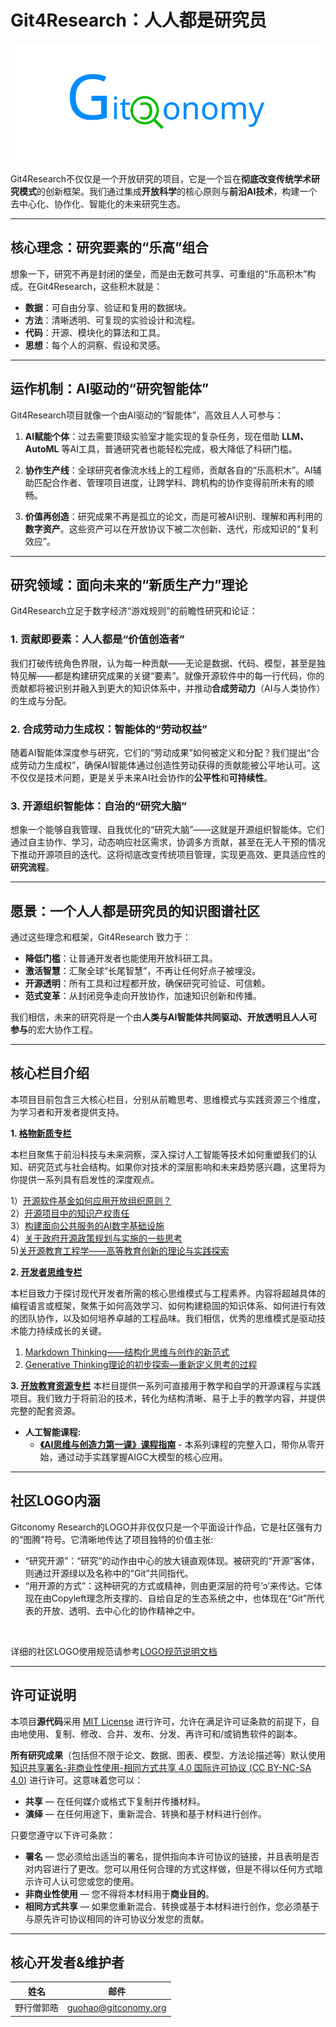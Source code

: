# Git4Research：人人都是研究员

![Gitconomy Reserch社区Logo](./branding/gitconomy-logo-horizontal.png)

Git4Research不仅仅是一个开放研究的项目，它是一个旨在**彻底改变传统学术研究模式**的创新框架。我们通过集成**开放科学**的核心原则与**前沿AI技术**，构建一个去中心化、协作化、智能化的未来研究生态。

---

## **核心理念：研究要素的“乐高”组合**

想象一下，研究不再是封闭的堡垒，而是由无数可共享、可重组的“乐高积木”构成。在Git4Research，这些积木就是：

* **数据**：可自由分享、验证和复用的数据块。
* **方法**：清晰透明、可复现的实验设计和流程。
* **代码**：开源、模块化的算法和工具。
* **思想**：每个人的洞察、假设和灵感。

---

## **运作机制：AI驱动的“研究智能体”**

Git4Research项目就像一个由AI驱动的“智能体”，高效且人人可参与：

1.  **AI赋能个体**：过去需要顶级实验室才能实现的复杂任务，现在借助 **LLM、AutoML** 等AI工具，普通研究者也能轻松完成，极大降低了科研门槛。

2.  **协作生产线**：全球研究者像流水线上的工程师，贡献各自的“乐高积木”。AI辅助匹配合作者、管理项目进度，让跨学科、跨机构的协作变得前所未有的顺畅。

3.  **价值再创造**：研究成果不再是孤立的论文，而是可被AI识别、理解和再利用的**数字资产**。这些资产可以在开放协议下被二次创新、迭代，形成知识的“复利效应”。

---

## **研究领域：面向未来的“新质生产力”理论** ️

Git4Research立足于数字经济“游戏规则”的前瞻性研究和论证：

### 1. **贡献即要素：人人都是“价值创造者”**
我们打破传统角色界限，认为每一种贡献——无论是数据、代码、模型，甚至是独特见解——都是构建研究成果的关键“要素”。就像开源软件中的每一行代码，你的贡献都将被识别并融入到更大的知识体系中，并推动**合成劳动力**（AI与人类协作）的生成与分配。

### 2. **合成劳动力生成权：智能体的“劳动权益”**
随着AI智能体深度参与研究，它们的“劳动成果”如何被定义和分配？我们提出“合成劳动力生成权”，确保AI智能体通过创造性劳动获得的贡献能被公平地认可。这不仅仅是技术问题，更是关乎未来AI社会协作的**公平性**和**可持续性**。

### 3. **开源组织智能体：自治的“研究大脑”**
想象一个能够自我管理、自我优化的“研究大脑”——这就是开源组织智能体。它们通过自主协作、学习，动态响应社区需求，协调多方贡献，甚至在无人干预的情况下推动开源项目的迭代。这将彻底改变传统项目管理，实现更高效、更具适应性的**研究流程**。

---

## **愿景：一个人人都是研究员的知识图谱社区**

通过这些理念和框架，Git4Research 致力于：

* **降低门槛**：让普通开发者也能使用开放科研工具。
* **激活智慧**：汇聚全球“长尾智慧”，不再让任何好点子被埋没。
* **开源透明**：所有工具和过程都开放，确保研究可验证、可信赖。
* **范式变革**：从封闭竞争走向开放协作，加速知识创新和传播。

我们相信，未来的研究将是一个由**人类与AI智能体共同驱动、开放透明且人人可参与**的宏大协作工程。

---

## 核心栏目介绍

本项目目前包含三大核心栏目，分别从前瞻思考、思维模式与实践资源三个维度，为学习者和开发者提供支持。

**1. [格物新质专栏](./open-perspectives/README.md)**

本栏目聚焦于前沿科技与未来洞察，深入探讨人工智能等技术如何重塑我们的认知、研究范式与社会结构。如果你对技术的深层影响和未来趋势感兴趣，这里将为你提供一系列具有启发性的深度观点。

1）[开源软件基金如何应用开放组织原则？](./open-perspectives/开源软件基金如何应用开放组织原则？.md)<br>
2）[开源项目中的知识产权责任](./open-perspectives/开源项目中的知识产权责任.md)<br>
3）[构建面向公共服务的AI数字基础设施](./open-perspectives/构建面向公共服务的AI数字基础设施.md)<br>
4）[关于政府开源政策规划与实施的一些思考](./open-perspectives/关于政府开源政策规划与实施的一些思考.md)<br>
5)[关开源教育工程学——高等教育创新的理论与实践探索](./open-perspectives/关开源教育工程学——高等教育创新的理论与实践探索.md)<br>

**2. [开发者思维专栏](./developer-thinking/README.md)**

本栏目致力于探讨现代开发者所需的核心思维模式与工程素养。内容将超越具体的编程语言或框架，聚焦于如何高效学习、如何构建稳固的知识体系、如何进行有效的团队协作，以及如何培养卓越的工程品味。我们相信，优秀的思维模式是驱动技术能力持续成长的关键。

1) [Markdown Thinking——结构化思维与创作的新范式](./developer-thinking/Markdown-Thinking——结构化思维与创作的新范式.md) <br>
2) [Generative Thinking理论的初步探索—重新定义思考的过程](./developer-thinking/Generative-Thinking理论的初步探索—重新定义思考的过程.md) <br>

**3. [开放教育资源专栏](./open-education/README.md)**
本栏目提供一系列可直接用于教学和自学的开源课程与实践项目。我们致力于将前沿的技术，转化为结构清晰、易于上手的教学内容，并提供完整的配套资源。

* **人工智能课程:**
  * [**《AI思维与创造力第一课》课程指南**](./open-education/open-source-courses/人工智能/AI思维与创造力第一课/README.md) - 本系列课程的完整入口，带你从零开始，通过动手实践掌握AIGC大模型的核心应用。

---

## 社区LOGO内涵

Gitconomy Research的LOGO并非仅仅只是一个平面设计作品，它是社区强有力的“图腾”符号。它清晰地传达了项目独特的价值主张:

* “研究开源”：“研究”的动作由中心的放大镜直观体现。被研究的“开源”客体，则通过开源绿以及名称中的“Git”共同指代。
* “用开源的方式”：这种研究的方式或精神，则由更深层的符号’ɔ’来传达。它体现在由Copyleft理念所支撑的、自给自足的生态系统之中，也体现在“Git”所代表的开放、透明、去中心化的协作精神之中。

<br>

详细的社区LOGO使用规范请参考[LOGO规范说明文档](./branding/LOGO_GUIDELINES.md)

---

## 许可证说明

本项目**源代码**采用 [MIT License](https://opensource.org/licenses/MIT) 进行许可，允许在满足许可证条款的前提下，自由地使用、复制、修改、合并、发布、分发、再许可和/或销售软件的副本。

**所有研究成果**（包括但不限于论文、数据、图表、模型、方法论描述等）默认使用 [知识共享署名-非商业性使用-相同方式共享 4.0 国际许可协议 (CC BY-NC-SA 4.0)](https://creativecommons.org/licenses/by-nc-sa/4.0/deed.zh) 进行许可。这意味着您可以：

* **共享** — 在任何媒介或格式下复制并传播材料。
* **演绎** — 在任何用途下，重新混合、转换和基于材料进行创作。

只要您遵守以下许可条款：

* **署名** — 您必须给出适当的署名，提供指向本许可协议的链接，并且表明是否对内容进行了更改。您可以用任何合理的方式这样做，但是不得以任何方式暗示许可人认可您或您的使用。
* **非商业性使用** — 您不得将本材料用于**商业目的**。
* **相同方式共享** — 如果您重新混合、转换或基于本材料进行创作，您必须基于与原先许可协议相同的许可协议分发您的贡献。

---

## 核心开发者&维护者

|姓名|邮件|
|---|---|
|野行僧郭晧|[guohao@gitconomy.org](mailto:guohao@gitconomy.org)|
